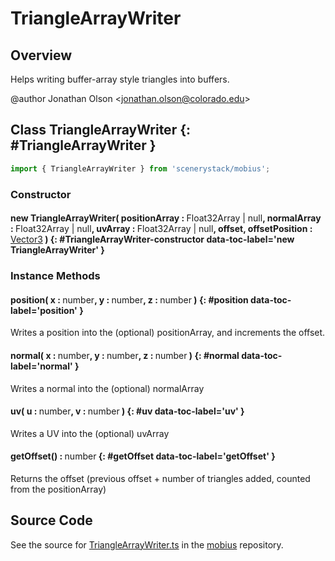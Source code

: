 # TriangleArrayWriter

## Overview

Helps writing buffer-array style triangles into buffers.

@author Jonathan Olson &lt;jonathan.olson@colorado.edu&gt;

## Class TriangleArrayWriter {: #TriangleArrayWriter }


```js
import { TriangleArrayWriter } from 'scenerystack/mobius';
```
### Constructor

#### new TriangleArrayWriter( positionArray : <span style="font-weight: 400;">Float32Array | <span style="color: hsla(calc(var(--md-hue) + 180deg),80%,40%,1);">null</span></span>, normalArray : <span style="font-weight: 400;">Float32Array | <span style="color: hsla(calc(var(--md-hue) + 180deg),80%,40%,1);">null</span></span>, uvArray : <span style="font-weight: 400;">Float32Array | <span style="color: hsla(calc(var(--md-hue) + 180deg),80%,40%,1);">null</span></span>, offset, offsetPosition : <span style="font-weight: 400;">[Vector3](../dot/Vector3.md)</span> ) {: #TriangleArrayWriter-constructor data-toc-label='new TriangleArrayWriter' }

### Instance Methods

#### position( x : <span style="font-weight: 400;"><span style="color: hsla(calc(var(--md-hue) + 180deg),80%,40%,1);">number</span></span>, y : <span style="font-weight: 400;"><span style="color: hsla(calc(var(--md-hue) + 180deg),80%,40%,1);">number</span></span>, z : <span style="font-weight: 400;"><span style="color: hsla(calc(var(--md-hue) + 180deg),80%,40%,1);">number</span></span> ) {: #position data-toc-label='position' }

Writes a position into the (optional) positionArray, and increments the offset.

#### normal( x : <span style="font-weight: 400;"><span style="color: hsla(calc(var(--md-hue) + 180deg),80%,40%,1);">number</span></span>, y : <span style="font-weight: 400;"><span style="color: hsla(calc(var(--md-hue) + 180deg),80%,40%,1);">number</span></span>, z : <span style="font-weight: 400;"><span style="color: hsla(calc(var(--md-hue) + 180deg),80%,40%,1);">number</span></span> ) {: #normal data-toc-label='normal' }

Writes a normal into the (optional) normalArray

#### uv( u : <span style="font-weight: 400;"><span style="color: hsla(calc(var(--md-hue) + 180deg),80%,40%,1);">number</span></span>, v : <span style="font-weight: 400;"><span style="color: hsla(calc(var(--md-hue) + 180deg),80%,40%,1);">number</span></span> ) {: #uv data-toc-label='uv' }

Writes a UV into the (optional) uvArray

#### getOffset() : <span style="font-weight: 400;"><span style="color: hsla(calc(var(--md-hue) + 180deg),80%,40%,1);">number</span></span> {: #getOffset data-toc-label='getOffset' }

Returns the offset (previous offset + number of triangles added, counted from the positionArray)



## Source Code

See the source for [TriangleArrayWriter.ts](https://github.com/phetsims/mobius/blob/main/js/TriangleArrayWriter.ts) in the [mobius](https://github.com/phetsims/mobius) repository.
